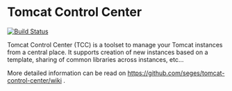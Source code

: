 Tomcat Control Center
=====================

[![Build Status](https://travis-ci.org/seges/tomcat-control-center.svg?branch=master)](https://travis-ci.org/seges/tomcat-control-center)

Tomcat Control Center (TCC) is a toolset to manage your Tomcat instances from a central place. It supports creation of new instances based on a template, sharing of common libraries across instances, etc...

More detailed information can be read on https://github.com/seges/tomcat-control-center/wiki .
